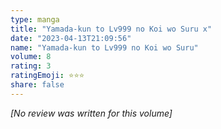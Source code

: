 ```yaml
---
type: manga
title: "Yamada-kun to Lv999 no Koi wo Suru x"
date: "2023-04-13T21:09:56"
name: "Yamada-kun to Lv999 no Koi wo Suru"
volume: 8
rating: 3
ratingEmoji: ⭐️⭐️⭐️
share: false
---
```


*[No review was written for this volume]*
